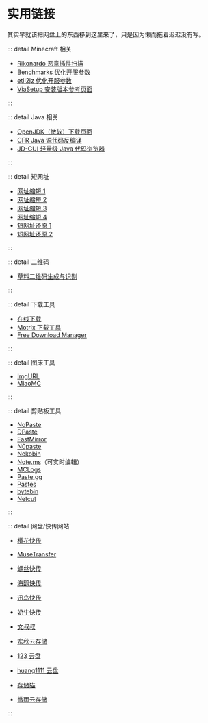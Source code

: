 # 实用链接

其实早就该把网盘上的东西移到这里来了，只是因为懒而拖着迟迟没有写。

::: detail Minecraft 相关

* [Rikonardo 恶意插件扫描](https://scan.rikonardo.com/)
* [Benchmarks 优化开服参数](https://github.com/brucethemoose/Minecraft-Performance-Flags-Benchmarks)
* [etil2jz 优化开服参数](https://github.com/etil2jz/etil-minecraft-flags)
* [ViaSetup 安装版本参考页面](https://jo0001.github.io/ViaSetup/?lang=en)

:::

::: detail Java 相关

* [OpenJDK（微软）下载页面](https://learn.microsoft.com/zh-cn/java/openjdk/download)
* [CFR Java 源代码反编译](http://www.benf.org/other/cfr/)
* [JD-GUI 轻量级 Java 代码浏览器](https://github.com/java-decompiler/jd-gui/releases)

:::

::: detail 短网址

* [网址缩短 1](http://suo.im/)
* [网址缩短 2](https://s.201a.cn/)
* [网址缩短 3](https://dlj.bz/links)
* [网址缩短 4](https://acg.kr/)
* [短网址还原 1](https://duanwangzhihuanyuan.bmcx.com/)
* [短网址还原 2](https://www.sojson.com/dwz/parse.html)

:::

::: detail 二维码

* [草料二维码生成与识别](https://cli.im/)

:::

::: detail 下载工具

* [在线下载](https://d.serctl.com/?dl_start)
* [Motrix 下载工具](https://github.com/agalwood/Motrix/releases)
* [Free Download Manager](https://www.freedownloadmanager.org/zh/)

:::

::: detail 图床工具

* [ImgURL](https://www.imgurl.org/)
* [MiaoMC](https://image.miaomc.cn/)

:::

::: detail 剪贴板工具

* [NoPaste](https://nopaste.boris.sh/)
* [DPaste](https://dpaste.org/)
* [FastMirror](https://paste.fastmirror.net/)
* [N0paste](https://n0paste.tk/)
* [Nekobin](https://nekobin.com/)
* [Note.ms](https://note.ms/)（可实时编辑）
* [MCLogs](https://mclo.gs/)
* [Paste.gg](https://paste.gg/)
* [Pastes](https://pastes.dev/)
* [bytebin](https://bytebin.lucko.me/)
* [Netcut](https://netcut.cn/)

:::

::: detail 网盘/快传网站

* [樱花快传](https://send.itzmx.com/)
* [MuseTransfer](https://musetransfer.com/)
* [螺丝快传](https://lslink.cc/)
* [海鸥快传](https://www.haioukc.com/)
* [迅鸟快传](https://xntransfer.com/#/home)
* [奶牛快传](https://www.cowtransfer.com/)
* [文叔叔](https://www.wenshushu.cn/)

* [宏秋云存储](https://pan.astpan.com/)
* [123 云盘](https://www.123pan.com/)
* [huang1111 云盘](https://pan.huang1111.cn/)
* [存储猫](https://www.miaofile.com/)
* [微雨云存储](https://www.vyuyun.com/)

:::